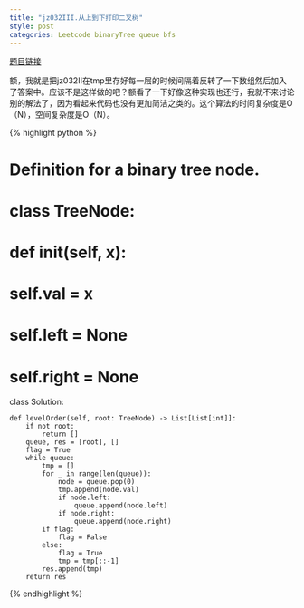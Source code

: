 ```yaml
---
title: "jz032III.从上到下打印二叉树"
style: post
categories: Leetcode binaryTree queue bfs
---
```


[题目链接](https://leetcode-cn.com/problems/cong-shang-dao-xia-da-yin-er-cha-shu-iii-lcof/)

额，我就是把jz032II在tmp里存好每一层的时候间隔着反转了一下数组然后加入了答案中。应该不是这样做的吧？额看了一下好像这种实现也还行，我就不来讨论别的解法了，因为看起来代码也没有更加简洁之类的。这个算法的时间复杂度是O（N），空间复杂度是O（N）。

{% highlight python %}

# Definition for a binary tree node.
# class TreeNode:
#     def __init__(self, x):
#         self.val = x
#         self.left = None
#         self.right = None

class Solution:

    def levelOrder(self, root: TreeNode) -> List[List[int]]:
        if not root:
            return []
        queue, res = [root], []
        flag = True
        while queue:
            tmp = []
            for _ in range(len(queue)):
                node = queue.pop(0)
                tmp.append(node.val)
                if node.left:
                    queue.append(node.left)
                if node.right:
                    queue.append(node.right)
            if flag:
                flag = False
            else:
                flag = True
                tmp = tmp[::-1]
            res.append(tmp)
        return res

{% endhighlight %}

